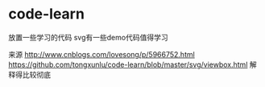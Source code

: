 # code-learn
放置一些学习的代码
svg有一些demo代码值得学习

来源 http://www.cnblogs.com/lovesong/p/5966752.html 
https://github.com/tongxunlu/code-learn/blob/master/svg/viewbox.html 解释得比较彻底
